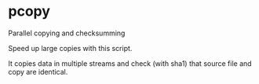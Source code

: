 # pcopy
Parallel copying and checksumming

Speed up large copies with this script. 

It copies data in multiple streams and check (with sha1) that source file and copy are identical.


